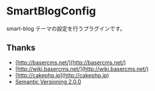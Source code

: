 # SmartBlogConfig

smart-blog テーマの設定を行うプラグインです。

## Thanks

- [http://basercms.net/](http://basercms.net/)
- [http://wiki.basercms.net/](http://wiki.basercms.net/)
- [http://cakephp.jp](http://cakephp.jp)
- [Semantic Versioning 2.0.0](http://semver.org/lang/ja/)
